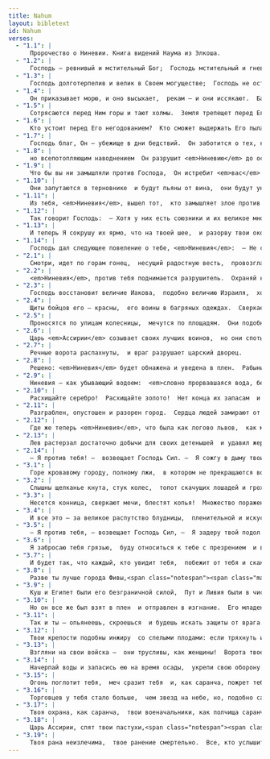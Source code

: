 ```yaml
---
title: Nahum
layout: bibletext
id: Nahum
verses:
  - "1.1": |
      Пророчество о Ниневии. Книга видений Наума из Элкоша.  
  - "1.2": |
      Господь — ревнивый и мстительный Бог;  Господь мстительный и гневливый.  Господь мстит Своим врагам  и хранит гнев против Своих врагов.
  - "1.3": |
      Господь долготерпелив и велик в Своем могуществе;  Господь не оставит виновных без наказания.  Его шествие — в буре и вихре,  облака — пыль от Его ног.
  - "1.4": |
      Он приказывает морю, и оно высыхает,  рекам — и они иссякают.  Башан и Кармил увядают,  и блекнут цветы на Ливане.
  - "1.5": |
      Сотрясаются перед Ним горы и тают холмы.  Земля трепещет перед Его лицом,  трепещет мир и все живущее в нем.
  - "1.6": |
      Кто устоит перед Его негодованием?  Кто сможет выдержать Его пылающий гнев?  Подобно огню разливается Его гнев,  скалы рассыпаются перед Ним.
  - "1.7": |
      Господь благ, Он — убежище в дни бедствий.  Он заботится о тех, кто в Нем ищет прибежища,
  - "1.8": |
      но всепотопляющим наводнением  Он разрушит <em>Ниневию</em> до основания;  мрак настигнет Его врагов.
  - "1.9": |
      Что бы вы ни замышляли против Господа,  Он истребит <em>вас</em> до конца,  и бедствие уже не повторится.
  - "1.10": |
      Они запутаются в терновнике  и будут пьяны от вина,  они будут уничтожены, как сухое жнивье.
  - "1.11": |
      Из тебя, <em>Ниневия</em>, вышел тот,  кто замышляет злое против Господа,  кто советует беззаконное.
  - "1.12": |
      Так говорит Господь:  — Хотя у них есть союзники и их великое множество,  они будут уничтожены и исчезнут,  а тебя, <em>Иудея</em>, раньше Я отягощал,  но впредь уже не стану.
  - "1.13": |
      И теперь Я сокрушу их ярмо, что на твоей шее,  и разорву твои оковы.
  - "1.14": |
      Господь дал следующее повеление о тебе, <em>Ниневия</em>:  — Не станет у тебя потомков,  носящих твое имя.  Я разрушу твоих идолов и уничтожу истуканы,  что находятся в храмах твоих богов.  Я приготовлю тебе могилу,  потому что ты презираема.
  - "2.1": |
      Смотри, идет по горам гонец,  несущий радостную весть,  провозглашающий мир!  Отмечай свои праздники, Иудея,  исполняй свои обещания.  Не вторгнется больше беззаконный в твои владения,  потому что будет полностью уничтожен. 
  - "2.2": |
      <em>Ниневия</em>, против тебя поднимается разрушитель.  Охраняй крепости,  стереги дорогу,  укрепляй себя,  собери все свои силы.
  - "2.3": |
      Господь восстановит величие Иакова,  подобно величию Израиля,  хотя разрушители опустошили их  и погубили их виноградные лозы.
  - "2.4": |
      Щиты бойцов его — красны,  его воины в багряных одеждах.  Сверкает металл колесниц  в день, когда они приготовлены к бою,  колышется лес копий.
  - "2.5": |
      Проносятся по улицам колесницы,  мечутся по площадям.  Они подобны пылающим факелам,  как сверкающие молнии.
  - "2.6": |
      Царь <em>Ассирии</em> созывает своих лучших воинов,  но они спотыкаются на ходу.  Они устремляются к городским стенам,  но против них уже возведены осадные сооружения.
  - "2.7": |
      Речные ворота распахнуты,  и враг разрушает царский дворец.
  - "2.8": |
      Решено: <em>Ниневия</em> будет обнажена и уведена в плен.  Рабыни ее стонут, как голубки, и бьют себя в грудь.
  - "2.9": |
      Ниневия — как убывающий водоем:  <em>словно прорвавшаяся вода, бегут из нее люди</em>.  «Стойте! Стойте!» — кричат им,  но никто не возвращается.
  - "2.10": |
      Расхищайте серебро!  Расхищайте золото!  Нет конца их запасам  и богатствам из сокровищниц.
  - "2.11": |
      Разграблен, опустошен и разорен город.  Сердца людей замирают от страха,  колени трясутся, дрожат тела,  и у всех бледнеют лица.
  - "2.12": |
      Где же теперь <em>Ниневия</em>, что была как логово львов,  как место, где выкармливают своих львят,  по которому бродили лев, львица и львенок,  и ничто их не пугало?
  - "2.13": |
      Лев растерзал достаточно добычи для своих детенышей  и удавил жертву для своей львицы,  наполнил добычею свои пещеры  и жертвами — свое логово.
  - "2.14": |
      — Я против тебя! —  возвещает Господь Сил. —  Я сожгу в дыму твои колесницы,  и меч истребит твоих молодых львов.  Я не оставлю на земле добычи для тебя.  И не будет больше слышен  голос твоих посланников. 
  - "3.1": |
      Горе кровавому городу, полному лжи,  в котором не прекращаются воровство и грабеж!
  - "3.2": |
      Слышны щелканье кнута, стук колес,  топот скачущих лошадей и грохот колесниц.
  - "3.3": |
      Несется конница, сверкают мечи, блестят копья!  Множество пораженных, целые груды трупов,  мертвым телам нет числа,  люди спотыкаются об эти тела.
  - "3.4": |
      И все это — за великое распутство блудницы,  пленительной и искусной в чарах,  покоряющей народы своим распутством  и племена — своим колдовством.
  - "3.5": |
      — Я против тебя, — возвещает Господь Сил, —  Я задеру твой подол тебе на лицо,  Я покажу народам твою наготу  и царствам — твой срам.
  - "3.6": |
      Я забросаю тебя грязью,  буду относиться к тебе с презрением  и выставлю тебя на всеобщее обозрение.
  - "3.7": |
      И будет так, что каждый, кто увидит тебя,  побежит от тебя и скажет:  «Ниневия в руинах, кто будет ее оплакивать?»  Где найду Я того, кто утешит ее?
  - "3.8": |
      Разве ты лучше города Фивы,<span class="notespan"><span class="marginnote note" label="note-1"> Букв.: «Но-Амон». Ассирия завоевала Фивы в 663 г. до н. э.</span></span>  расположенного между реками  и окруженного водой?  Река была его защитою, и вода — его стеною.
  - "3.9": |
      Куш и Египет были его безграничной силой,  Пут и Ливия были в числе его союзников.
  - "3.10": |
      Но он все же был взят в плен  и отправлен в изгнание.  Его младенцы разбиты на перекрестках всех улиц.  О его знатных людях бросали жребий,  и всех их заковали в цепи.
  - "3.11": |
      Так и ты — опьянеешь, скроешься  и будешь искать защиты от врага.
  - "3.12": |
      Твои крепости подобны инжиру  со спелыми плодами: если тряхнуть их,  то они упадут прямо в рот тому, кто ест.
  - "3.13": |
      Взгляни на свои войска —  они трусливы, как женщины!  Ворота твоей земли  распахнуты настежь для твоих врагов,  а их засовы пожрал огонь.
  - "3.14": |
      Начерпай воды и запасись ею на время осады,  укрепи свою оборону.  Иди, намеси глины и сделай кирпичи,  чтобы укрепить ими свои стены.
  - "3.15": |
      Огонь поглотит тебя,  меч сразит тебя  и, как саранча, пожрет тебя.  Размножайся, как кузнечик,  размножайся, как саранча!
  - "3.16": |
      Торговцев у тебя стало больше,  чем звезд на небе, но, подобно саранче,  они опустошат землю и улетят.
  - "3.17": |
      Твоя охрана, как саранча,  твои военачальники, как полчища саранчи,  которые располагаются на стенах в холодные дни,  но как пригреет солнце, разлетаются,  а куда, никто не знает.
  - "3.18": |
      Царь Ассирии, спят твои пастухи,<span class="notespan"><span class="marginnote note" label="note-2"> То есть правители.        </span></span>  отдыхают твои приближенные.  Твои люди рассеяны по горам,  и некому их собрать.
  - "3.19": |
      Твоя рана неизлечима,  твое ранение смертельно.  Все, кто услышит новость о твоем падении,  будут ей рукоплескать,  ведь кто не испытал на себе  твою бесконечную жестокость?  
---
```

